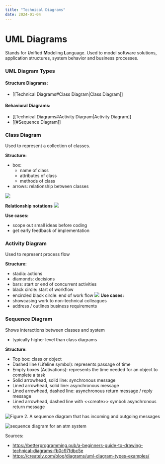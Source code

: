 ```yaml
---
title: "Technical Diagrams"
date: 2024-01-04
---
```


# UML Diagrams
Stands for **U**nified **M**odeling **L**anguage. Used to model software solutions, application structures, system behavior and business processes.

### UML Diagram Types
#### Structure Diagrams:
- [[Technical Diagrams#Class Diagram|Class Diagram]]
#### Behavioral Diagrams:
- [[Technical Diagrams#Activity Diagram|Activity Diagram]]
- [[#Sequence Diagram]]

### Class Diagram
Used to represent a collection of classes.

**Structure:**
- box:
	- name of class
	- attributes of class
	- methods of class
- arrows: relationship between classes

![](https://upload.wikimedia.org/wikipedia/commons/thumb/6/66/KP-UML-Generalization-20060325.svg/300px-KP-UML-Generalization-20060325.svg.png)

**Relationship notations**
![](https://upload.wikimedia.org/wikipedia/commons/thumb/9/93/Uml_classes_en.svg/300px-Uml_classes_en.svg.png)

**Use cases:**
- scope out small ideas before coding
- get early feedback of implementation

### Activity Diagram
Used to represent process flow

**Structure:**
- stadia: actions
- diamonds: decisions
- bars: start or end of concurrent activities
- black circle: start of workflow
- encircled black circle: end of work flow
![](https://upload.wikimedia.org/wikipedia/commons/thumb/e/e7/Activity_conducting.svg/440px-Activity_conducting.svg.png)
**Use cases:**
- showcasing work to non-technical colleagues
- address / outlines business requirements

### Sequence Diagram
Shows interactions between classes and system
- typically higher level than class diagrams

**Structure**:
- Top box: class or object
- Dashed line (Lifeline symbol): represents passage of time
- Empty boxes (Activations): represents the time needed for an object to complete a task
- Solid arrowhead, solid line: synchronous message
- Lined arrowhead, solid line: asynchronous message
- Lined arrowhead, dashed line: asynchronous return message / reply message 
- Lined arrowhead, dashed line with <\<create>> symbol: asynchronous return message

![Figure 2. A sequence diagram that has incoming and outgoing messages](https://developer.ibm.com/developer/default/articles/the-sequence-diagram/images/3101_figure2.jpg)

![sequence diagram for an atm system](https://d2slcw3kip6qmk.cloudfront.net/marketing/pages/chart/sequence-diagram-for-ATM-system-UML/sequence_diagram_atm_example-800x1292.png)

Sources:
- https://betterprogramming.pub/a-beginners-guide-to-drawing-technical-diagrams-fb0c97fdbc5e
- https://creately.com/blog/diagrams/uml-diagram-types-examples/

